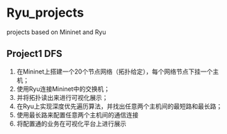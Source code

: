 # Ryu_projects
projects based on Mininet and Ryu

## Project1 DFS
1. 在Mininet上搭建一个20个节点网络（拓扑给定），每个网络节点下挂一个主机；
2. 使用Ryu连接Mininet中的交换机；
3. 并将拓扑读出来进行可视化展示；
4. 在Ryu上实现深度优先遍历算法，并找出任意两个主机间的最短路和最长路；
5. 使用最长路来配置任意两个主机间的通信连接
6. 将配置通的业务在可视化平台上进行展示 
